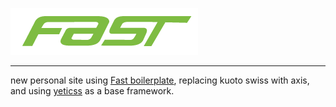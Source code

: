 ![Fast](src/img/fast-logo.png)

---

new personal site using [Fast boilerplate](https://github.com/willianjusten/Fast/), replacing kuoto swiss with axis, and using [yeticss](http://yeticss.com/) as a base framework.
